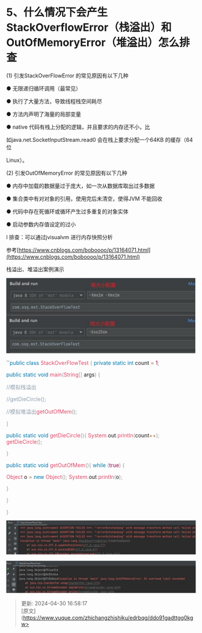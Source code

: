 # 5、什么情况下会产生 StackOverflowError（栈溢出）和OutOfMemoryError（堆溢出）怎么排查

(1) 引发StackOverFlowError 的常见原因有以下几种

● 无限递归循环调用（最常见）

● 执行了大量方法，导致线程栈空间耗尽

● 方法内声明了海量的局部变量

● native 代码有栈上分配的逻辑，并且要求的内存还不小，比

如java.net.SocketInputStream.read0 会在栈上要求分配一个64KB 的缓存（64 位

Linux）。

(2) 引发OutOfMemoryError 的常见原因有以下几种

● 内存中加载的数据量过于庞大，如一次从数据库取出过多数据

● 集合类中有对对象的引用，使用完后未清空，使得JVM 不能回收

● 代码中存在死循环或循环产生过多重复的对象实体

● 启动参数内存值设定的过小

l 排查：可以通过jvisualvm 进行内存快照分析

参考[https://www.cnblogs.com/boboooo/p/13164071.html](https://www.cnblogs.com/boboooo/p/13164071.html)



栈溢出、堆溢出案例演示

![1714467382101-c3e083fe-0dc0-42a3-a327-1a9b9c3a6c08.png](./img/jEP0N4-Y40_Lbh3k/1714467382101-c3e083fe-0dc0-42a3-a327-1a9b9c3a6c08-485664.png)

``<font style="color:rgb(0,119,170);">p</font><font style="color:rgb(0,119,170);">u</font><font style="color:rgb(0,119,170);">b</font><font style="color:rgb(0,119,170);">l</font><font style="color:rgb(0,119,170);">i</font><font style="color:rgb(0,119,170);">c</font><font style="color:rgb(0,119,170);"> </font><font style="color:rgb(0,119,170);">c</font><font style="color:rgb(0,119,170);">l</font><font style="color:rgb(0,119,170);">a</font><font style="color:rgb(0,119,170);">s</font><font style="color:rgb(0,119,170);">s</font><font style="color:rgb(0,119,170);"> </font><font style="color:rgb(221,73,104);">S</font><font style="color:rgb(221,73,104);">t</font><font style="color:rgb(221,73,104);">a</font><font style="color:rgb(221,73,104);">c</font><font style="color:rgb(221,73,104);">k</font><font style="color:rgb(221,73,104);">O</font><font style="color:rgb(221,73,104);">v</font><font style="color:rgb(221,73,104);">e</font><font style="color:rgb(221,73,104);">r</font><font style="color:rgb(221,73,104);">F</font><font style="color:rgb(221,73,104);">l</font><font style="color:rgb(221,73,104);">o</font><font style="color:rgb(221,73,104);">w</font><font style="color:rgb(221,73,104);">T</font><font style="color:rgb(221,73,104);">e</font><font style="color:rgb(221,73,104);">s</font><font style="color:rgb(221,73,104);">t</font><font style="color:rgb(221,73,104);"> </font><font style="color:rgb(153,153,153);">{ </font><font style="color:rgb(0,119,170);">p</font><font style="color:rgb(0,119,170);">r</font><font style="color:rgb(0,119,170);">i</font><font style="color:rgb(0,119,170);">v</font><font style="color:rgb(0,119,170);">a</font><font style="color:rgb(0,119,170);">t</font><font style="color:rgb(0,119,170);">e</font><font style="color:rgb(0,119,170);"> </font><font style="color:rgb(0,119,170);">s</font><font style="color:rgb(0,119,170);">t</font><font style="color:rgb(0,119,170);">a</font><font style="color:rgb(0,119,170);">t</font><font style="color:rgb(0,119,170);">i</font><font style="color:rgb(0,119,170);">c</font><font style="color:rgb(0,119,170);"> </font><font style="color:rgb(0,119,170);">i</font><font style="color:rgb(0,119,170);">n</font><font style="color:rgb(0,119,170);">t</font><font style="color:rgb(0,119,170);"> </font>count <font style="color:rgb(154,109,57);">=</font><font style="color:rgb(154,109,57);"> </font><font style="color:rgb(153,0,84);">1</font><font style="color:rgb(153,153,153);">;</font>

<font style="color:rgb(0,119,170);">                public static void </font><font style="color:rgb(221,73,104);">main</font><font style="color:rgb(153,153,153);">(</font><font style="color:rgb(221,73,104);">String</font><font style="color:rgb(153,153,153);">[] </font>args<font style="color:rgb(153,153,153);">) {</font>

<font style="color:rgb(144,159,174);">//模拟栈溢出</font>

<font style="color:rgb(144,159,174);">//getDieCircle();</font>

<font style="color:rgb(144,159,174);">                               //模拟堆溢出</font><font style="color:rgb(221,73,104);">getOutOfMem</font><font style="color:rgb(153,153,153);">();</font>

<font style="color:rgb(153,153,153);">}</font>

<font style="color:rgb(0,119,170);">p</font><font style="color:rgb(0,119,170);">u</font><font style="color:rgb(0,119,170);">b</font><font style="color:rgb(0,119,170);">l</font><font style="color:rgb(0,119,170);">i</font><font style="color:rgb(0,119,170);">c</font><font style="color:rgb(0,119,170);"> </font><font style="color:rgb(0,119,170);">s</font><font style="color:rgb(0,119,170);">t</font><font style="color:rgb(0,119,170);">a</font><font style="color:rgb(0,119,170);">t</font><font style="color:rgb(0,119,170);">i</font><font style="color:rgb(0,119,170);">c</font><font style="color:rgb(0,119,170);"> </font><font style="color:rgb(0,119,170);">v</font><font style="color:rgb(0,119,170);">o</font><font style="color:rgb(0,119,170);">i</font><font style="color:rgb(0,119,170);">d</font><font style="color:rgb(0,119,170);"> </font><font style="color:rgb(221,73,104);">g</font><font style="color:rgb(221,73,104);">e</font><font style="color:rgb(221,73,104);">t</font><font style="color:rgb(221,73,104);">D</font><font style="color:rgb(221,73,104);">i</font><font style="color:rgb(221,73,104);">e</font><font style="color:rgb(221,73,104);">C</font><font style="color:rgb(221,73,104);">i</font><font style="color:rgb(221,73,104);">r</font><font style="color:rgb(221,73,104);">c</font><font style="color:rgb(221,73,104);">l</font><font style="color:rgb(221,73,104);">e</font><font style="color:rgb(153,153,153);">()</font><font style="color:rgb(153,153,153);">{ </font><font style="color:rgb(221,73,104);">S</font><font style="color:rgb(221,73,104);">y</font><font style="color:rgb(221,73,104);">s</font><font style="color:rgb(221,73,104);">t</font><font style="color:rgb(221,73,104);">e</font><font style="color:rgb(221,73,104);">m</font><font style="color:rgb(153,153,153);">.</font>out<font style="color:rgb(153,153,153);">.</font><font style="color:rgb(221,73,104);">p</font><font style="color:rgb(221,73,104);">r</font><font style="color:rgb(221,73,104);">i</font><font style="color:rgb(221,73,104);">n</font><font style="color:rgb(221,73,104);">t</font><font style="color:rgb(221,73,104);">l</font><font style="color:rgb(221,73,104);">n</font><font style="color:rgb(153,153,153);">(</font>count<font style="color:rgb(154,109,57);">++</font><font style="color:rgb(153,153,153);">)</font><font style="color:rgb(153,153,153);">; </font><font style="color:rgb(221,73,104);">g</font><font style="color:rgb(221,73,104);">e</font><font style="color:rgb(221,73,104);">t</font><font style="color:rgb(221,73,104);">D</font><font style="color:rgb(221,73,104);">i</font><font style="color:rgb(221,73,104);">e</font><font style="color:rgb(221,73,104);">C</font><font style="color:rgb(221,73,104);">i</font><font style="color:rgb(221,73,104);">r</font><font style="color:rgb(221,73,104);">c</font><font style="color:rgb(221,73,104);">l</font><font style="color:rgb(221,73,104);">e</font><font style="color:rgb(153,153,153);">()</font><font style="color:rgb(153,153,153);">;</font>

<font style="color:rgb(153,153,153);">}</font>

<font style="color:rgb(0,119,170);">p</font><font style="color:rgb(0,119,170);">u</font><font style="color:rgb(0,119,170);">b</font><font style="color:rgb(0,119,170);">l</font><font style="color:rgb(0,119,170);">i</font><font style="color:rgb(0,119,170);">c</font><font style="color:rgb(0,119,170);"> </font><font style="color:rgb(0,119,170);">s</font><font style="color:rgb(0,119,170);">t</font><font style="color:rgb(0,119,170);">a</font><font style="color:rgb(0,119,170);">t</font><font style="color:rgb(0,119,170);">i</font><font style="color:rgb(0,119,170);">c</font><font style="color:rgb(0,119,170);"> </font><font style="color:rgb(0,119,170);">v</font><font style="color:rgb(0,119,170);">o</font><font style="color:rgb(0,119,170);">i</font><font style="color:rgb(0,119,170);">d</font><font style="color:rgb(0,119,170);"> </font><font style="color:rgb(221,73,104);">g</font><font style="color:rgb(221,73,104);">e</font><font style="color:rgb(221,73,104);">t</font><font style="color:rgb(221,73,104);">O</font><font style="color:rgb(221,73,104);">u</font><font style="color:rgb(221,73,104);">t</font><font style="color:rgb(221,73,104);">O</font><font style="color:rgb(221,73,104);">f</font><font style="color:rgb(221,73,104);">M</font><font style="color:rgb(221,73,104);">e</font><font style="color:rgb(221,73,104);">m</font><font style="color:rgb(153,153,153);">()</font><font style="color:rgb(153,153,153);">{ </font><font style="color:rgb(0,119,170);">w</font><font style="color:rgb(0,119,170);">h</font><font style="color:rgb(0,119,170);">i</font><font style="color:rgb(0,119,170);">l</font><font style="color:rgb(0,119,170);">e</font><font style="color:rgb(0,119,170);"> </font><font style="color:rgb(153,153,153);">(</font><font style="color:rgb(153,0,84);">t</font><font style="color:rgb(153,0,84);">r</font><font style="color:rgb(153,0,84);">u</font><font style="color:rgb(153,0,84);">e</font><font style="color:rgb(153,153,153);">)</font><font style="color:rgb(153,153,153);"> </font><font style="color:rgb(153,153,153);">{</font>

<font style="color:rgb(221,73,104);">                Object </font>o <font style="color:rgb(154,109,57);">= </font><font style="color:rgb(0,119,170);">new </font><font style="color:rgb(221,73,104);">Object</font><font style="color:rgb(153,153,153);">(); </font><font style="color:rgb(221,73,104);">System</font><font style="color:rgb(153,153,153);">.</font>out<font style="color:rgb(153,153,153);">.</font><font style="color:rgb(221,73,104);">println</font><font style="color:rgb(153,153,153);">(</font>o<font style="color:rgb(153,153,153);">);</font>

<font style="color:rgb(153,153,153);">          }</font>

<font style="color:rgb(153,153,153);">    }</font>

<font style="color:rgb(153,153,153);">}</font>

![1714467433944-72cf6643-5a7d-4d19-9422-5b7247196165.png](./img/jEP0N4-Y40_Lbh3k/1714467433944-72cf6643-5a7d-4d19-9422-5b7247196165-986994.png)

![1714467438904-014e16bd-1efe-4989-b5bb-5284a2e9f257.png](./img/jEP0N4-Y40_Lbh3k/1714467438904-014e16bd-1efe-4989-b5bb-5284a2e9f257-902684.png)



> 更新: 2024-04-30 16:58:17  
> [原文](https://www.yuque.com/zhichangzhishiku/edrbqg/ddo91gadttgg0kgw>
